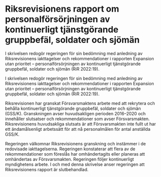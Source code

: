 # Riksrevisionens rapport om personalförsörjningen av kontinuerligt tjänstgörande gruppbefäl, soldater och sjömän

I skrivelsen redogör regeringen för sin bedömning med anledning av Riksrevisionens iakttagelser och rekommendationer i rapporten Expansion utan prioritet – personalförsörjningen av kontinuerligt tjänstgörande gruppbefäl, soldater och sjömän (RiR 2022:19).

I skrivelsen redogör regeringen för sin bedömning med anledning av Riksrevisionens iakttagelser och rekommendationer i rapporten Expansion utan prioritet – personalförsörjningen av kontinuerligt tjänstgörande gruppbefäl, soldater och sjömän (RiR 2022:19).

Riksrevisionen har granskat Försvarsmaktens arbete med att rekrytera och behålla kontinuerligt tjänstgörande gruppbefäl, soldater och sjömän (GSS/K). Granskningen avser huvudsakligen perioden 2016–2020 och innehåller slutsatser och rekommendationer som avser Försvarsmakten. Riksrevisionens huvudsakliga slutsats är att Försvarsmakten inte fullt ut har ett ändamålsenligt arbetssätt för att nå personalmålen för antal anställda GSS/K.

Regeringen välkomnar Riksrevisionens granskning och instämmer i de
redovisade iakttagelserna. Regeringen konstaterar att flera av de
rekommendationer som föreslås har omhändertagits eller planeras att
omhändertas av Försvarsmakten. Regeringen följer kontinuerligt
myndighetens arbete. I och med denna skrivelse anser regeringen att
Riksrevisionens rapport är slutbehandlad.
